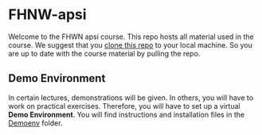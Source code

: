 # FHNW-apsi
Welcome to the FHWN apsi course. This repo hosts all material used in the course. We suggest that you [clone this repo](https://docs.github.com/en/github/creating-cloning-and-archiving-repositories/cloning-a-repository) to your local machine. So you are up to date with the course material by pulling the repo.

## Demo Environment
In certain lectures, demonstrations will be given. In others, you will have to work on practical exercises. Therefore, you will have to set up a virtual **Demo Environment**. You will find instructions and installation files in the [Demoenv](Demoenv) folder.